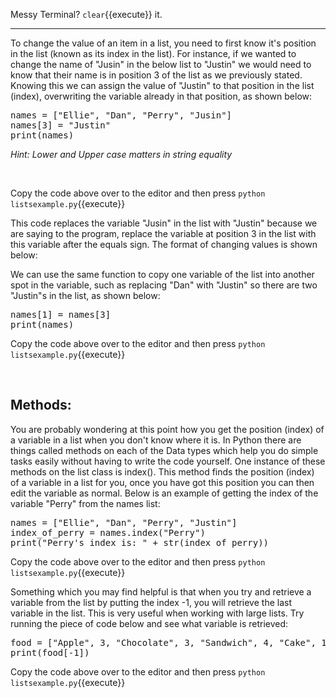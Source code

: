 Messy Terminal? `clear`{{execute}} it.
<hr>

To change the value of an item in a list, you need to first know it's position in the list (known as its index in the list). For instance, if we wanted to change the name of "Jusin" in the below list to "Justin" we would need to know that their name is in position 3 of the list as we previously stated. Knowing this we can assign the value of "Justin" to that position in the list (index), overwriting the variable already in that position, as shown below:

<pre class="file" data-filename="listsexample.py" data-target="replace">
names = ["Ellie", "Dan", "Perry", "Jusin"]
names[3] = "Justin"
print(names)
</pre>

*Hint: Lower and Upper case matters in string equality*

</br>

Copy the code above over to the editor and then press
`python listsexample.py`{{execute}}

This code replaces the variable "Jusin" in the list with "Justin" because we are saying to the program, replace the variable at position 3 in the list with this variable after the equals sign. The format of changing values is shown below:

We can use the same function to copy one variable of the list into another spot in the variable, such as replacing "Dan" with "Justin" so there are two "Justin"s in the list, as shown below:

<pre class="file" data-filename="listsexample.py" data-target="replace">
names[1] = names[3]
print(names)
</pre>

Copy the code above over to the editor and then press
`python listsexample.py`{{execute}}

</br>

## Methods:
You are probably wondering at this point how you get the position (index) of a variable in a list when you don't know where it is. In Python there are things called methods on each of the Data types which help you do simple tasks easily without having to write the code yourself. One instance of these methods on the list class is index(). This method finds the position (index) of a variable in a list for you, once you have got this position you can then edit the variable as normal. Below is an example of getting the index of the variable "Perry" from the names list:

<pre class="file" data-filename="listsexample.py" data-target="replace">
names = ["Ellie", "Dan", "Perry", "Justin"]
index_of_perry = names.index("Perry")
print("Perry's index is: " + str(index_of_perry))
</pre>

Copy the code above over to the editor and then press
`python listsexample.py`{{execute}}

Something which you may find helpful is that when you try and retrieve a variable from the list by putting the index -1, you will retrieve the last variable in the list. This is very useful when working with large lists. Try running the piece of code below and see what variable is retrieved:

<pre class="file" data-filename="listsexample.py" data-target="replace">
food = ["Apple", 3, "Chocolate", 3, "Sandwich", 4, "Cake", 1]
print(food[-1])
</pre>

Copy the code above over to the editor and then press
`python listsexample.py`{{execute}}
